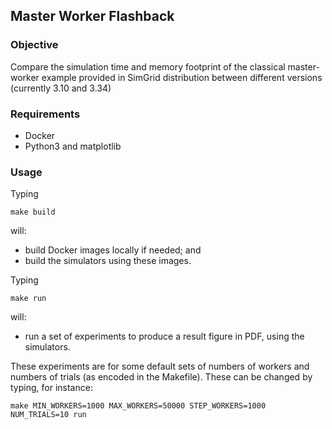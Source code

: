 ## Master Worker Flashback

### Objective

Compare the simulation time and memory footprint of the classical master-worker example provided in SimGrid distribution between different versions (currently 3.10 and 3.34)

### Requirements

  - Docker
  - Python3 and matplotlib

### Usage

Typing

```
make build
```

will:
  - build Docker images locally if needed; and
  - build the simulators using these images.

Typing

```
make run
```

will:
  - run a set of experiments to produce a result figure in PDF, using the simulators.


These experiments are for some default sets of numbers of workers and numbers of trials (as encoded in the Makefile). These can be changed by typing, for instance:

```
make MIN_WORKERS=1000 MAX_WORKERS=50000 STEP_WORKERS=1000 NUM_TRIALS=10 run
```


